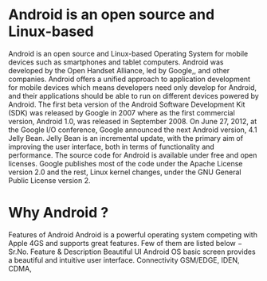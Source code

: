 # Android is an open source and Linux-based
Android is an open source and Linux-based
Operating System for mobile devices
such as smartphones
and tablet computers.
Android was developed by the Open Handset Alliance,
led by Google,, and other companies.
Android offers a unified approach 
to application development 
 for mobile devices
which means developers 
 need only develop for Android,
and their applications
 should be able to run on
 different devices
powered by Android.
The first beta version
 of the Android Software
Development Kit (SDK) 
was released by 
Google in 2007
where as the first commercial version,
Android 1.0,
 was released in September 2008.
On June 27, 2012, 
at the Google I/O conference, 
Google announced
 the next Android version, 
4.1 Jelly Bean.
Jelly Bean is an incremental update,
with the primary
aim of improving
the user interface,
both in terms
of functionality
and performance.
The source code
for Android is
available under
free and open
licenses. Google
 publishes most of
the code under
 the Apache License
 version 2.0
and the rest,
Linux kernel changes,
under the GNU
General Public
 License version 2.
# Why Android ?
Features of Android
Android is a
powerful operating system
competing with
Apple 4GS
and supports
great features.
Few of them
are listed below −
Sr.No.
Feature & Description
Beautiful UI
Android OS basic screen provides  a beautiful and intuitive user interface.
Connectivity GSM/EDGE,  IDEN, CDMA, 
